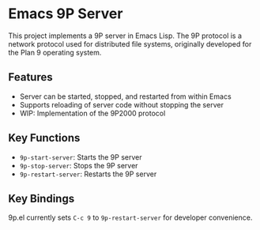 # Emacs 9P Server

This project implements a 9P server in Emacs Lisp. The 9P protocol is
a network protocol used for distributed file systems, originally
developed for the Plan 9 operating system.

## Features

- Server can be started, stopped, and restarted from within Emacs
- Supports reloading of server code without stopping the server
- WIP: Implementation of the 9P2000 protocol

## Key Functions

- `9p-start-server`: Starts the 9P server
- `9p-stop-server`: Stops the 9P server
- `9p-restart-server`: Restarts the 9P server

## Key Bindings

9p.el currently sets `C-c 9` to `9p-restart-server` for developer 
convenience.

